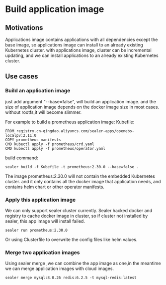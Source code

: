 # Build application image

## Motivations

Applications image contains applications with all dependencies except the base image, so applications image can install
to an already existing Kubernetes cluster. with applications image, cluster can be incremental updating, and we can
install applications to an already existing Kubernetes cluster.

## Use cases

### Build an application image

just add argument "--base=false", will build an application image. and the size of application image depends on the
docker image size in most cases. without rootfs,it will become slimmer.

For example to build a prometheus application image:
Kubefile:

```shell
FROM registry.cn-qingdao.aliyuncs.com/sealer-apps/openebs-localpv:2.11.0
COPY prometheus manifests
CMD kubectl apply -f prometheus/crd.yaml
CMD kubectl apply -f prometheus/operator.yaml
```

build command:

```shell
sealer build -f Kubefile -t prometheus:2.30.0 --base=false .
```

The image prometheus:2.30.0 will not contain the embedded Kubernetes cluster. and it only contains all the docker image
that application needs, and contains helm chart or other operator manifests.

### Apply this application image

We can only support sealer cluster currently. Sealer hacked docker and registry to cache docker image in cluster, so if
cluster not installed by sealer, this app image will install failed.

```shell
sealer run prometheus:2.30.0
```

Or using Clusterfile to overwrite the config files like helm values.

### Merge two application images

Using sealer merge ,we can combine the app image as one,in the meantime we can merge application images with cloud
images.

```shell
sealer merge mysql:8.0.26 redis:6.2.5 -t mysql-redis:latest
```
